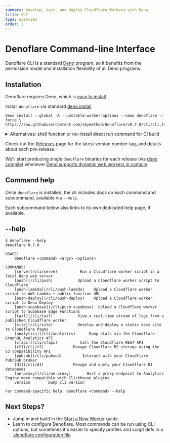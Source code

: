 ```yaml
---
summary: Develop, test, and deploy Cloudflare Workers with Deno
title: CLI
type: overview
order: 2
---
```

# Denoflare Command-line Interface

Denoflare CLI is a standard [Deno](https://deno.land) program, so it benefits from the permission model and installation flexibility of all Deno programs.

## Installation

Denoflare requires Deno, which is [easy to install](https://docs.deno.com/runtime/getting_started/installation/)

Install `denoflare` via standard [deno install](https://docs.deno.com/runtime/reference/cli/install/)

```
deno install --global -A --unstable-worker-options --name denoflare --force \
https://raw.githubusercontent.com/skymethod/denoflare/v0.7.0/cli/cli.ts
```

<details>
<summary>Alternatives: shell function or no-install direct run command for CI build</summary>
<div>

You can also "install" by defining a shell function in your shell config to a `deno run` command.
This allows you to create multiple aliases with different permissions.

```bash
# in ~/.bash_profile
function denoflare {
    deno run -A --unstable-worker-options \
    https://raw.githubusercontent.com/skymethod/denoflare/v0.7.0/cli/cli.ts "$@"
}
```

Or, run without an install step at all, perhaps inside a CI build. Simply replace `denoflare` in our docs with the long-form `deno run` command.

e.g. instead of `denoflare serve x`

```
deno run -A --unstable-worker-options \
https://raw.githubusercontent.com/skymethod/denoflare/v0.7.0/cli/cli.ts serve x
```

</div>
</details>

Check out the [Releases](https://github.com/skymethod/denoflare/releases) page for the latest version number tag, and details about each pre-release.

<Aside>

We'll start producing single `denoflare` binaries for each release (via [deno compile](https://deno.land/manual@v1.34.2/tools/compiler)) whenever [Deno supports dynamic web workers in compile](https://github.com/denoland/deno/issues/18327)

</Aside>

## Command help
Once `denoflare` is installed, the cli includes docs on each command and subcommand, available via `--help`.

<Aside>
Each subcommand below also links to its own dedicated help page, if available.
</Aside>

## --help

```
$ denoflare --help
denoflare 0.7.0

USAGE:
    denoflare <command> <args> <options>

COMMANDS:
    [serve](/cli/serve)          Run a Cloudflare worker script in a local Deno web server
    [push](/cli/push)           Upload a Cloudflare worker script to Cloudflare
    [push-lambda](/cli/push-lambda)    Upload a Cloudflare worker script to AWS Lambda + public function URL
    [push-deploy](/cli/push-deploy)    Upload a Cloudflare worker script to Deno Deploy
    [push-supabase](/cli/push-supabase)  Upload a Cloudflare worker script to Supabase Edge Functions
    [tail](/cli/tail)           View a real-time stream of logs from a published Cloudflare worker
    [site](/cli/site)           Develop and deploy a static docs site to Cloudflare Pages
    [analytics](/cli/analytics)      Dump stats via the Cloudflare GraphQL Analytics API
    [cfapi](/cli/cfapi)          Call the Cloudflare REST API
    [r2](/cli/r2)             Manage Cloudflare R2 storage using the S3 compatibility API
    [pubsub](/cli/pubsub)         Interact with your Cloudflare Pub/Sub broker
    [d1](/cli/d1)             Manage and query your Cloudflare D1 databases
    [ae-proxy](/cli/ae-proxy)       Host a proxy endpoint to Analytics Engine more compatible with Clickhouse plugins
    version        Dump cli version

For command-specific help: denoflare <command> --help
```

## Next Steps?

- Jump in and build in the [Start a New Worker](/guides/serve) guide.
- Learn to configure Denoflare. Most commands can be run using CLI options, but sometimes it's easier to specify profiles and script defs in a [.denoflare configuration file](/cli/configuration)
